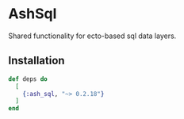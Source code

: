 # AshSql

Shared functionality for ecto-based sql data layers.

## Installation

```elixir
def deps do
  [
    {:ash_sql, "~> 0.2.18"}
  ]
end
```
